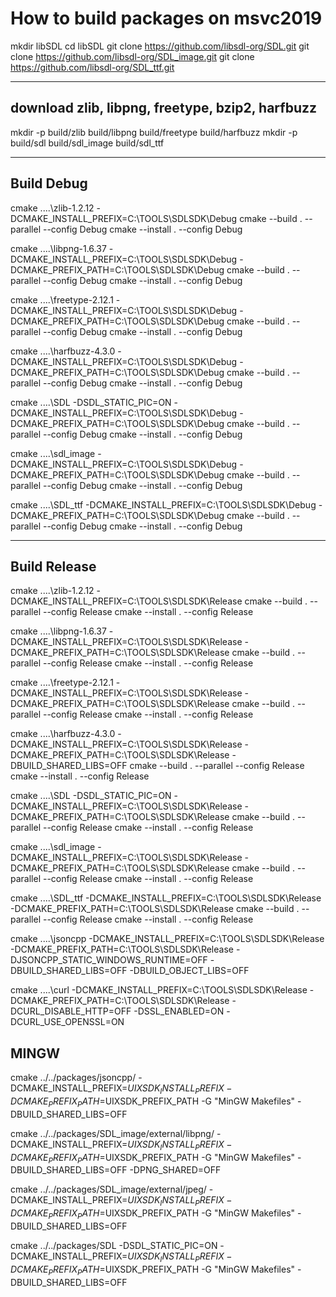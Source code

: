 # How to build packages on msvc2019

mkdir libSDL
cd libSDL
git clone https://github.com/libsdl-org/SDL.git
git clone https://github.com/libsdl-org/SDL_image.git
git clone https://github.com/libsdl-org/SDL_ttf.git

---
download zlib, libpng, freetype, bzip2, harfbuzz
---
mkdir -p build/zlib build/libpng build/freetype build/harfbuzz 
mkdir -p build/sdl build/sdl_image build/sdl_ttf

---
Build Debug
---
cmake ..\..\zlib-1.2.12 -DCMAKE_INSTALL_PREFIX=C:\TOOLS\SDLSDK\Debug
cmake --build . --parallel --config Debug
cmake --install . --config Debug

cmake ..\..\libpng-1.6.37 -DCMAKE_INSTALL_PREFIX=C:\TOOLS\SDLSDK\Debug -DCMAKE_PREFIX_PATH=C:\TOOLS\SDLSDK\Debug
cmake --build . --parallel --config Debug
cmake --install . --config Debug

cmake ..\..\freetype-2.12.1 -DCMAKE_INSTALL_PREFIX=C:\TOOLS\SDLSDK\Debug -DCMAKE_PREFIX_PATH=C:\TOOLS\SDLSDK\Debug
cmake --build . --parallel --config Debug
cmake --install . --config Debug

cmake ..\..\harfbuzz-4.3.0 -DCMAKE_INSTALL_PREFIX=C:\TOOLS\SDLSDK\Debug -DCMAKE_PREFIX_PATH=C:\TOOLS\SDLSDK\Debug
cmake --build . --parallel --config Debug
cmake --install . --config Debug

cmake ..\..\SDL -DSDL_STATIC_PIC=ON -DCMAKE_INSTALL_PREFIX=C:\TOOLS\SDLSDK\Debug -DCMAKE_PREFIX_PATH=C:\TOOLS\SDLSDK\Debug
cmake --build . --parallel --config Debug
cmake --install . --config Debug

cmake ..\..\sdl_image -DCMAKE_INSTALL_PREFIX=C:\TOOLS\SDLSDK\Debug -DCMAKE_PREFIX_PATH=C:\TOOLS\SDLSDK\Debug
cmake --build . --parallel --config Debug
cmake --install . --config Debug

cmake ..\..\SDL_ttf -DCMAKE_INSTALL_PREFIX=C:\TOOLS\SDLSDK\Debug -DCMAKE_PREFIX_PATH=C:\TOOLS\SDLSDK\Debug
cmake --build . --parallel --config Debug
cmake --install . --config Debug

---
Build Release
---
cmake ..\..\zlib-1.2.12 -DCMAKE_INSTALL_PREFIX=C:\TOOLS\SDLSDK\Release
cmake --build . --parallel --config Release
cmake --install . --config Release

cmake ..\..\libpng-1.6.37 -DCMAKE_INSTALL_PREFIX=C:\TOOLS\SDLSDK\Release -DCMAKE_PREFIX_PATH=C:\TOOLS\SDLSDK\Release
cmake --build . --parallel --config Release
cmake --install . --config Release

cmake ..\..\freetype-2.12.1 -DCMAKE_INSTALL_PREFIX=C:\TOOLS\SDLSDK\Release -DCMAKE_PREFIX_PATH=C:\TOOLS\SDLSDK\Release
cmake --build . --parallel --config Release
cmake --install . --config Release

cmake ..\..\harfbuzz-4.3.0 -DCMAKE_INSTALL_PREFIX=C:\TOOLS\SDLSDK\Release -DCMAKE_PREFIX_PATH=C:\TOOLS\SDLSDK\Release -DBUILD_SHARED_LIBS=OFF
cmake --build . --parallel --config Release
cmake --install . --config Release

cmake ..\..\SDL -DSDL_STATIC_PIC=ON -DCMAKE_INSTALL_PREFIX=C:\TOOLS\SDLSDK\Release -DCMAKE_PREFIX_PATH=C:\TOOLS\SDLSDK\Release
cmake --build . --parallel --config Release
cmake --install . --config Release

cmake ..\..\sdl_image -DCMAKE_INSTALL_PREFIX=C:\TOOLS\SDLSDK\Release -DCMAKE_PREFIX_PATH=C:\TOOLS\SDLSDK\Release
cmake --build . --parallel --config Release
cmake --install . --config Release

cmake ..\..\SDL_ttf -DCMAKE_INSTALL_PREFIX=C:\TOOLS\SDLSDK\Release -DCMAKE_PREFIX_PATH=C:\TOOLS\SDLSDK\Release
cmake --build . --parallel --config Release
cmake --install . --config Release


cmake ..\..\jsoncpp -DCMAKE_INSTALL_PREFIX=C:\TOOLS\SDLSDK\Release -DCMAKE_PREFIX_PATH=C:\TOOLS\SDLSDK\Release -DJSONCPP_STATIC_WINDOWS_RUNTIME=OFF -DBUILD_SHARED_LIBS=OFF -DBUILD_OBJECT_LIBS=OFF

cmake ..\..\curl -DCMAKE_INSTALL_PREFIX=C:\TOOLS\SDLSDK\Release -DCMAKE_PREFIX_PATH=C:\TOOLS\SDLSDK\Release -DCURL_DISABLE_HTTP=OFF -DSSL_ENABLED=ON -DCURL_USE_OPENSSL=ON



## MINGW


cmake ../../packages/jsoncpp/ -DCMAKE_INSTALL_PREFIX=$UIXSDK_INSTALL_PREFIX -DCMAKE_PREFIX_PATH=$UIXSDK_PREFIX_PATH -G "MinGW Makefiles" -DBUILD_SHARED_LIBS=OFF


cmake ../../packages/SDL_image/external/libpng/ -DCMAKE_INSTALL_PREFIX=$UIXSDK_INSTALL_PREFIX -DCMAKE_PREFIX_PATH=$UIXSDK_PREFIX_PATH -G "MinGW Makefiles" -DBUILD_SHARED_LIBS=OFF -DPNG_SHARED=OFF

cmake ../../packages/SDL_image/external/jpeg/ -DCMAKE_INSTALL_PREFIX=$UIXSDK_INSTALL_PREFIX -DCMAKE_PREFIX_PATH=$UIXSDK_PREFIX_PATH -G "MinGW Makefiles" -DBUILD_SHARED_LIBS=OFF

cmake ../../packages/SDL -DSDL_STATIC_PIC=ON -DCMAKE_INSTALL_PREFIX=$UIXSDK_INSTALL_PREFIX -DCMAKE_PREFIX_PATH=$UIXSDK_PREFIX_PATH -G "MinGW Makefiles" -DBUILD_SHARED_LIBS=OFF



